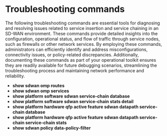 # Troubleshooting commands

The following troubleshooting commands are essential tools for diagnosing and resolving issues related to service 
insertion and service chaining in an SD-WAN environment. These commands provide detailed insights into the configuration, 
operational status, and flow of traffic through service nodes, such as firewalls or other network services. By employing 
these commands, administrators can efficiently identify and address misconfigurations, connectivity issues, or 
policy-related discrepancies. Additionally, documenting these commands as part of your operational toolkit ensures 
they are readily available for future debugging scenarios, streamlining the troubleshooting process and maintaining 
network performance and reliability.


- **show sdwan omp routes**
- **show sdwan omp services**
- **show platform software sdwan service-chain database**
- **show platform software sdwan service-chain stats detail**
- **show platform hardware qfp active feature sdwan datapath service-chain database**
- **show platform hardware qfp active feature sdwan datapath service-chain service-chain stats**
- **show sdwan policy data-policy-filter**